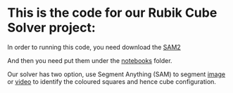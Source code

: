 # This is the code for our Rubik Cube Solver project: 

In order to running this code, you need download the [SAM2](https://github.com/facebookresearch/sam2)

And then you need put them under the [notebooks](https://github.com/facebookresearch/sam2/tree/main/notebooks) folder.

Our solver has two option, use Segment Anything (SAM) to segment [image](https://github.com/hxw0320/SAM-Rubik-Cube-Solver/blob/main/notebooks/rubiks_cube_image.ipynb
) or [video](https://github.com/hxw0320/SAM-Rubik-Cube-Solver/blob/main/notebooks/rubiks_cube_video.ipynb
) to identify the coloured squares and hence cube configuration.
